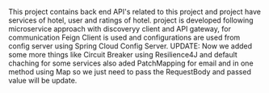 This project contains back end API's related to this project and project have services of hotel, user and ratings of hotel. project is developed following microservice approach with discoveryy client and API gateway, for communication Feign Client is used and configurations are used from config server using Spring Cloud Config Server. 
UPDATE: 
Now we added some more things like Circuit Breaker using Resilience4J and default chaching for some services also aded PatchMapping for email and in one method using Map so we just need to pass the RequestBody and passed value will be update.
